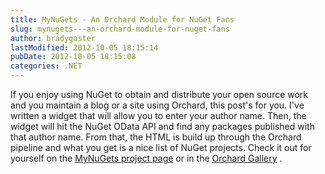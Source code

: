 ```yaml
---
title: MyNuGets - An Orchard Module for NuGet Fans
slug: mynugets---an-orchard-module-for-nuget-fans
author: bradygaster
lastModified: 2012-10-05 18:15:14
pubDate: 2012-10-05 18:15:08
categories: .NET
---
```


<p>If you enjoy using NuGet to obtain and distribute your open source work and you maintain a blog or a site using Orchard, this post&apos;s for you. I&apos;ve written a widget that will allow you to enter your author name. Then, the widget will hit the NuGet OData
  API and find any packages published with that author name. From that, the HTML is build up through the Orchard pipeline and what you get is a nice list of NuGet projects. Check it out for yourself on the
  <a href="http://www.bradygaster.com/mynugets">MyNuGets project page</a>  or in the
  <a href="http://orchardproject.net/gallery/List/Modules/Orchard.Module.MyNuGets">Orchard Gallery</a> .&#xA0;</p>
